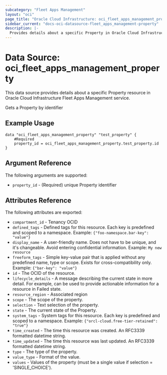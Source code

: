 ```yaml
---
subcategory: "Fleet Apps Management"
layout: "oci"
page_title: "Oracle Cloud Infrastructure: oci_fleet_apps_management_property"
sidebar_current: "docs-oci-datasource-fleet_apps_management-property"
description: |-
  Provides details about a specific Property in Oracle Cloud Infrastructure Fleet Apps Management service
---
```


# Data Source: oci_fleet_apps_management_property
This data source provides details about a specific Property resource in Oracle Cloud Infrastructure Fleet Apps Management service.

Gets a Property by identifier

## Example Usage

```hcl
data "oci_fleet_apps_management_property" "test_property" {
	#Required
	property_id = oci_fleet_apps_management_property.test_property.id
}
```

## Argument Reference

The following arguments are supported:

* `property_id` - (Required) unique Property identifier


## Attributes Reference

The following attributes are exported:

* `compartment_id` - Tenancy OCID
* `defined_tags` - Defined tags for this resource. Each key is predefined and scoped to a namespace. Example: `{"foo-namespace.bar-key": "value"}` 
* `display_name` - A user-friendly name. Does not have to be unique, and it's changeable. Avoid entering confidential information.  Example: `My new resource` 
* `freeform_tags` - Simple key-value pair that is applied without any predefined name, type or scope. Exists for cross-compatibility only. Example: `{"bar-key": "value"}` 
* `id` - The OCID of the resource.
* `lifecycle_details` - A message describing the current state in more detail. For example, can be used to provide actionable information for a resource in Failed state.
* `resource_region` - Associated region
* `scope` - The scope of the property.
* `selection` - Text selection of the property.
* `state` - The current state of the Property.
* `system_tags` - System tags for this resource. Each key is predefined and scoped to a namespace. Example: `{"orcl-cloud.free-tier-retained": "true"}` 
* `time_created` - The time this resource was created. An RFC3339 formatted datetime string.
* `time_updated` - The time this resource was last updated. An RFC3339 formatted datetime string.
* `type` - The type of the property.
* `value_type` - Format of the value.
* `values` - Values of the property (must be a single value if selection = 'SINGLE_CHOICE').

